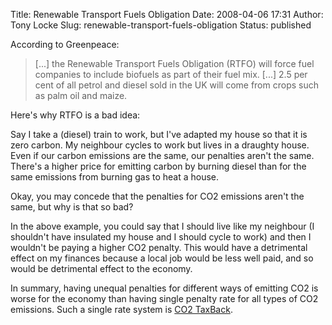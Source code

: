 Title: Renewable Transport Fuels Obligation
Date: 2008-04-06 17:31
Author: Tony Locke
Slug: renewable-transport-fuels-obligation
Status: published

According to Greenpeace:  

> \[...\] the Renewable Transport Fuels Obligation (RTFO) will force fuel companies to include biofuels as part of their fuel mix. \[...\] 2.5 per cent of all petrol and diesel sold in the UK will come from crops such as palm oil and maize.

Here's why RTFO is a bad idea:  
  
Say I take a (diesel) train to work, but I've adapted my house so that it is zero carbon. My neighbour cycles to work but lives in a draughty house. Even if our carbon emissions are the same, our penalties aren't the same. There's a higher price for emitting carbon by burning diesel than for the same emissions from burning gas to heat a house.  
  
Okay, you may concede that the penalties for CO2 emissions aren't the same, but why is that so bad?  
  
In the above example, you could say that I should live like my neighbour (I shouldn't have insulated my house and I should cycle to work) and then I wouldn't be paying a higher CO2 penalty. This would have a detrimental effect on my finances because a local job would be less well paid, and so would be detrimental effect to the economy.  
  
In summary, having unequal penalties for different ways of emitting CO2 is worse for the economy than having single penalty rate for all types of CO2 emissions. Such a single rate system is [CO2 TaxBack](http://sites.google.com/a/tlocke.org.uk/tlocke/1).
